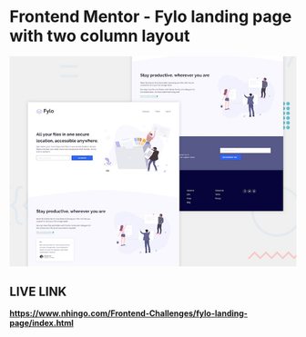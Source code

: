 # Frontend Mentor - Fylo landing page with two column layout

![Design preview for the Fylo landing page with two column layout challenge](./design/desktop-preview.jpg)

## LIVE LINK

**https://www.nhingo.com/Frontend-Challenges/fylo-landing-page/index.html**
